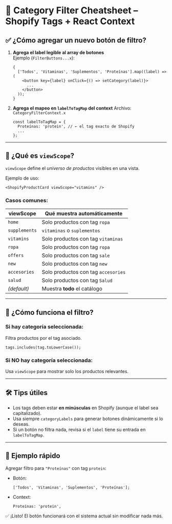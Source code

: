 # 🧠 Category Filter Cheatsheet – Shopify Tags + React Context

## ✅ ¿Cómo agregar un nuevo botón de filtro?

1. **Agrega el label legible al array de botones**  
   Ejemplo (`FilterButtons...x`):

   ```
   {
     ['Todos', 'Vitaminas', 'Suplementos', 'Proteínas'].map((label) => (
       <button key={label} onClick={() => setCategory(label)}>
         ...
       </button>
     ));
   }
   ```

2. **Agrega el mapeo en `labelToTagMap` del context**
   Archivo: `CategoryFilterContext.x`
   ```
   const labelToTagMap = {
     Proteínas: 'protein', // ← el tag exacto de Shopify
     ...
   };
   ```

---

## 🧩 ¿Qué es `viewScope`?

`viewScope` define el _universo de productos_ visibles en una vista.

Ejemplo de uso:

```
<ShopifyProductCard viewScope="vitamins" />
```

### Casos comunes:

| viewScope     | Qué muestra automáticamente         |
| ------------- | ----------------------------------- |
| `home`        | Solo productos con tag `ropa`       |
| `supplements` | `vitaminas` o `suplementos`         |
| `vitamins`    | Solo productos con tag `vitaminas`  |
| `ropa`        | Solo productos con tag `ropa`       |
| `offers`      | Solo productos con tag `sale`       |
| `new`         | Solo productos con tag `new`        |
| `accesories`  | Solo productos con tag `accesories` |
| `salud`       | Solo productos con tag `Salud`      |
| _(default)_   | Muestra **todo** el catálogo        |

---

## 🧠 ¿Cómo funciona el filtro?

### Si hay categoría seleccionada:

Filtra productos por el tag asociado.

```
tags.includes(tag.toLowerCase());
```

### Si NO hay categoría seleccionada:

Usa `viewScope` para mostrar solo los productos relevantes.

---

## 🛠 Tips útiles

- Los tags deben estar **en minúsculas** en Shopify (aunque el label sea capitalizado).
- Usa siempre `categoryLabels` para generar botones dinámicamente si lo deseas.
- Si un botón no filtra nada, revisa si el `label` tiene su entrada en `labelToTagMap`.

---

## 🧪 Ejemplo rápido

Agregar filtro para `"Proteínas"` con tag `protein`:

- Botón:
  ```
  ['Todos', 'Vitaminas', 'Suplementos', 'Proteínas'];
  ```
- Context:
  ```
  Proteínas: 'protein',
  ```

✅ ¡Listo! El botón funcionará con el sistema actual sin modificar nada más.
